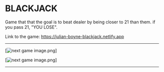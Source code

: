 BLACKJACK
=======================
Game that that the goal is to beat dealer by being closer to 21 than them. if you pass 21, "YOU LOSE".

Link to the game:
https://julian-boyne-blackjack.netlify.app

-----------------------

[![next game image.png]()]



[![next game image.png]()]

-----------------------